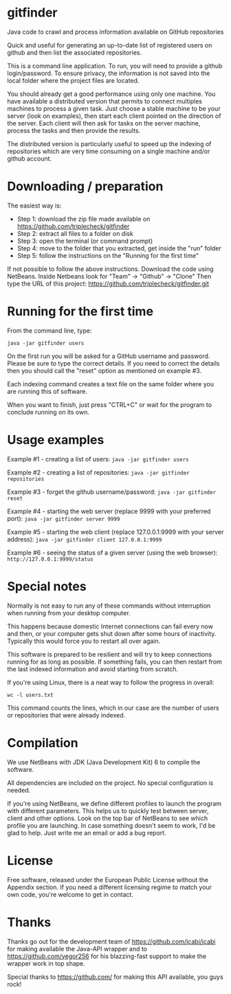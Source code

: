 gitfinder
=========

Java code to crawl and process information available on GitHub repositories

Quick and useful for generating an up-to-date list of registered users
on github and then list the associated repositories.

This is a command line application. To run, you will need to provide a 
github login/password. To ensure privacy, the information is not saved into
the local folder where the project files are located.

You should already get a good performance using only one machine. You have
available a distributed version that permits to connect multiples machines to
process a given task. Just choose a stable machine to be your server (look on examples),
then start each client pointed on the direction of the server. Each client will
then ask for tasks on the server machine, process the tasks and then provide the
results.

The distributed version is particularly useful to speed up the indexing of repositories which 
are very time consuming on a single machine and/or github account.


Downloading / preparation
=========================

The easiest way is:
- Step 1: download the zip file made available on https://github.com/triplecheck/gitfinder
- Step 2: extract all files to a folder on disk
- Step 3: open the terminal (or command prompt)
- Step 4: move to the folder that you extracted, get inside the "run" folder
- Step 5: follow the instructions on the "Running for the first time"

If not possible to follow the above instructions. Download the code using NetBeans.
Inside Netbeans look for "Team" -> "Github" -> "Clone"
Then type the URL of this project: https://github.com/triplecheck/gitfinder.git

Running for the first time
==========================

From the command line, type:

```java -jar gitfinder users```

On the first run you will be asked for a GitHub username and password. Please 
be sure to type the correct details. If you need to correct the details then 
you should call the "reset" option as mentioned on example #3.

Each indexing command creates a text file on the same folder where you are 
running this of software.

When you want to finish, just press "CTRL+C" or wait for the program to conclude 
running on its own.


Usage examples
==============

Example #1 - creating a list of users:
```java -jar gitfinder users```


Example #2 - creating a list of repositories:
```java -jar gitfinder repositories```


Example #3 - forget the github username/password:
```java -jar gitfinder reset```

Example #4 - starting the web server (replace 9999 with your preferred port):
```java -jar gitfinder server 9999```

Example #5 - starting the web client (replace 127.0.0.1:9999 with your server address):
```java -jar gitfinder client 127.0.0.1:9999```

Example #6 - seeing the status of a given server (using the web browser):
``` http://127.0.0.1:9999/status ```


Special notes
=============

Normally is not easy to run any of these commands without interruption when 
running from your desktop computer.

This happens because domestic Internet connections can fail every now and then, or your computer 
gets shut down after some hours of inactivity. Typically this would force you to restart all over again.

This software is prepared to be resilient and will try to keep connections running 
for as long as possible. If something fails, you can then restart from the last 
indexed information and avoid starting from scratch.

If you're using Linux, there is a neat way to follow the progress in overall:

```wc -l users.txt```

This command counts the lines, which in our case are the number of users or repositories that were already indexed.


Compilation
===========

We use NetBeans with JDK (Java Development Kit) 6 to compile the software.

All dependencies are included on the project. No special configuration 
is needed.

If you're using NetBeans, we define different profiles to launch the program
with different parameters. This helps us to quickly test between server, client
and other options. Look on the top bar of NetBeans to see which profile you are
launching. In case something doesn't seem to work, I'd be glad to help. Just 
write me an email or add a bug report.

License
=======
Free software, released under the European Public License without the Appendix
section. If you need a different licensing regime to match your own code, you're 
welcome to get in contact.


Thanks
======
Thanks go out for the development team of https://github.com/jcabi/jcabi for
making available the Java-API wrapper and to https://github.com/yegor256 for his blazzing-fast
support to make the wrapper work in top shape.

Special thanks to https://github.com/ for making this API available, you guys rock!

